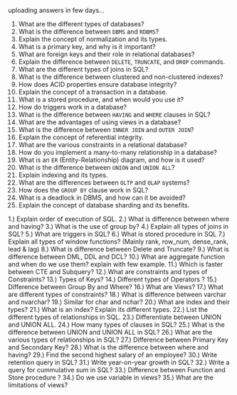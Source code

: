 uploading answers in few days... 


1. What are the different types of databases?
2. What is the difference between `DBMS` and `RDBMS`?
3. Explain the concept of normalization and its types.
4. What is a primary key, and why is it important?
5. What are foreign keys and their role in relational databases?
6. Explain the difference between `DELETE`, `TRUNCATE`, and `DROP` commands.
7. What are the different types of joins in SQL?
8. What is the difference between clustered and non-clustered indexes?
9. How does ACID properties ensure database integrity?
10. Explain the concept of a transaction in a database.
11. What is a stored procedure, and when would you use it?
12. How do triggers work in a database?
13. What is the difference between `HAVING` and `WHERE` clauses in SQL?
14. What are the advantages of using views in a database?
15. What is the difference between `INNER JOIN` and `OUTER JOIN`?
16. Explain the concept of referential integrity.
17. What are the various constraints in a relational database?
18. How do you implement a many-to-many relationship in a database?
19. What is an `ER` (Entity-Relationship) diagram, and how is it used?
20. What is the difference between `UNION` and `UNION ALL`?
21. Explain indexing and its types.
22. What are the differences between `OLTP` and `OLAP` systems?
23. How does the `GROUP BY` clause work in SQL?
24. What is a deadlock in DBMS, and how can it be avoided?
25. Explain the concept of database sharding and its benefits.


1.) Explain order of execution of SQL.
2.) What is difference between where and having?
3.) What is the use of group by?
4.) Explain all types of joins in SQL?
5.) What are triggers in SQL?
6.) What is stored procedure in SQL
7.) Explain all types of window functions?
(Mainly rank, row_num, dense_rank, lead & lag)
8.) What is difference between Delete and Truncate?
9.) What is difference between DML, DDL and DCL?
10.) What are aggregate function and when do we use them? explain with few example.
11.) Which is faster between CTE and Subquery?
12.) What are constraints and types of Constraints?
13.) Types of Keys?
14.) Different types of Operators ?
15.) Difference between Group By and Where?
16.) What are Views?
17.) What are different types of constraints?
18.) What is difference between varchar and nvarchar?
19.) Similar for char and nchar?
20.) What are index and their types?
21.) What is an index? Explain its different types.
22.) List the different types of relationships in SQL.
23.) Differentiate between UNION and UNION ALL.
24.) How many types of clauses in SQL?
25.) What is the difference between UNION and UNION ALL in SQL?
26.) What are the various types of relationships in SQL?
27.) Difference between Primary Key and Secondary Key?
28.) What is the difference between where and having?
29.) Find the second highest salary of an employee?
30.) Write retention query in SQL?
31.) Write year-on-year growth in SQL?
32.) Write a query for cummulative sum in SQL?
33.) Difference between Function and Store procedure ?
34.) Do we use variable in views?
35.) What are the limitations of views?